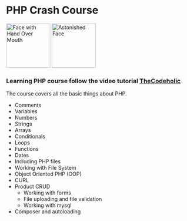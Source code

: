 # PHP Crash Course

<img src="https://user-images.githubusercontent.com/74038190/216124356-9c152f5b-554d-400c-a2f3-84f0f0b9a627.png" alt="Face with Hand Over Mouth" width="120" />
<img src="https://user-images.githubusercontent.com/74038190/216124372-27597c2f-74d4-4cef-993c-b27cab2ddc7f.png" alt="Astonished Face" width="120" />

### Learning PHP course follow the video tutorial [TheCodeholic](https://www.youtube.com/watch?v=2eebptXfEvw&t=907s&ab_channel=TraversyMedia)

The course covers all the basic things about PHP.

- Comments
- Variables
- Numbers
- Strings
- Arrays
- Conditionals
- Loops
- Functions
- Dates
- Including PHP files
- Working with File System
- Object Oriented PHP (OOP)
- CURL
- Product CRUD
  - Working with forms
  - File uploading and file validation
  - Working with mysql
- Composer and autoloading
